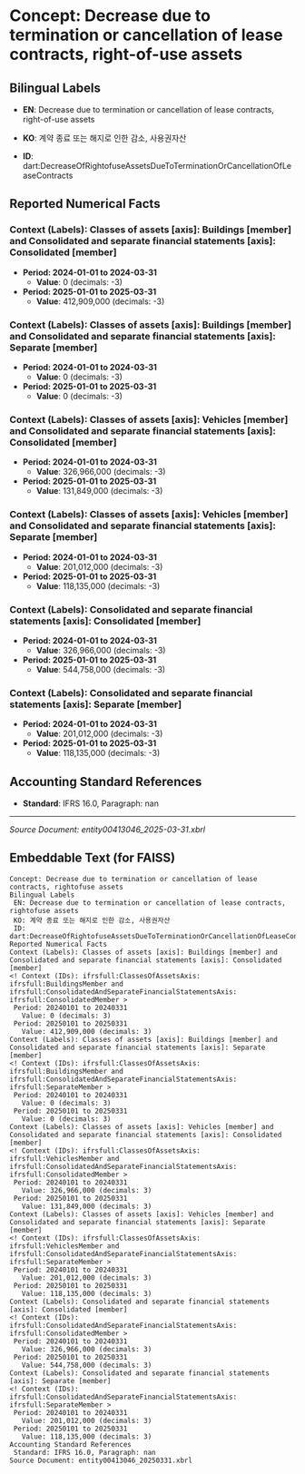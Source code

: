 # Concept: Decrease due to termination or cancellation of lease contracts, right-of-use assets

## Bilingual Labels
- **EN**: Decrease due to termination or cancellation of lease contracts, right-of-use assets
- **KO**: 계약 종료 또는 해지로 인한 감소, 사용권자산

- **ID**: dart:DecreaseOfRightofuseAssetsDueToTerminationOrCancellationOfLeaseContracts

## Reported Numerical Facts

### **Context (Labels): Classes of assets [axis]: Buildings [member] and Consolidated and separate financial statements [axis]: Consolidated [member]**
<!-- Context (IDs): ifrs-full:ClassesOfAssetsAxis: ifrs-full:BuildingsMember and ifrs-full:ConsolidatedAndSeparateFinancialStatementsAxis: ifrs-full:ConsolidatedMember -->
- **Period: 2024-01-01 to 2024-03-31**
  - **Value**: 0 (decimals: -3)
- **Period: 2025-01-01 to 2025-03-31**
  - **Value**: 412,909,000 (decimals: -3)

### **Context (Labels): Classes of assets [axis]: Buildings [member] and Consolidated and separate financial statements [axis]: Separate [member]**
<!-- Context (IDs): ifrs-full:ClassesOfAssetsAxis: ifrs-full:BuildingsMember and ifrs-full:ConsolidatedAndSeparateFinancialStatementsAxis: ifrs-full:SeparateMember -->
- **Period: 2024-01-01 to 2024-03-31**
  - **Value**: 0 (decimals: -3)
- **Period: 2025-01-01 to 2025-03-31**
  - **Value**: 0 (decimals: -3)

### **Context (Labels): Classes of assets [axis]: Vehicles [member] and Consolidated and separate financial statements [axis]: Consolidated [member]**
<!-- Context (IDs): ifrs-full:ClassesOfAssetsAxis: ifrs-full:VehiclesMember and ifrs-full:ConsolidatedAndSeparateFinancialStatementsAxis: ifrs-full:ConsolidatedMember -->
- **Period: 2024-01-01 to 2024-03-31**
  - **Value**: 326,966,000 (decimals: -3)
- **Period: 2025-01-01 to 2025-03-31**
  - **Value**: 131,849,000 (decimals: -3)

### **Context (Labels): Classes of assets [axis]: Vehicles [member] and Consolidated and separate financial statements [axis]: Separate [member]**
<!-- Context (IDs): ifrs-full:ClassesOfAssetsAxis: ifrs-full:VehiclesMember and ifrs-full:ConsolidatedAndSeparateFinancialStatementsAxis: ifrs-full:SeparateMember -->
- **Period: 2024-01-01 to 2024-03-31**
  - **Value**: 201,012,000 (decimals: -3)
- **Period: 2025-01-01 to 2025-03-31**
  - **Value**: 118,135,000 (decimals: -3)

### **Context (Labels): Consolidated and separate financial statements [axis]: Consolidated [member]**
<!-- Context (IDs): ifrs-full:ConsolidatedAndSeparateFinancialStatementsAxis: ifrs-full:ConsolidatedMember -->
- **Period: 2024-01-01 to 2024-03-31**
  - **Value**: 326,966,000 (decimals: -3)
- **Period: 2025-01-01 to 2025-03-31**
  - **Value**: 544,758,000 (decimals: -3)

### **Context (Labels): Consolidated and separate financial statements [axis]: Separate [member]**
<!-- Context (IDs): ifrs-full:ConsolidatedAndSeparateFinancialStatementsAxis: ifrs-full:SeparateMember -->
- **Period: 2024-01-01 to 2024-03-31**
  - **Value**: 201,012,000 (decimals: -3)
- **Period: 2025-01-01 to 2025-03-31**
  - **Value**: 118,135,000 (decimals: -3)

## Accounting Standard References
- **Standard**: IFRS 16.0, Paragraph: nan

---
*Source Document: entity00413046_2025-03-31.xbrl*
## Embeddable Text (for FAISS)
```text
Concept: Decrease due to termination or cancellation of lease contracts, rightofuse assets
Bilingual Labels
 EN: Decrease due to termination or cancellation of lease contracts, rightofuse assets
 KO: 계약 종료 또는 해지로 인한 감소, 사용권자산
 ID: dart:DecreaseOfRightofuseAssetsDueToTerminationOrCancellationOfLeaseContracts
Reported Numerical Facts
Context (Labels): Classes of assets [axis]: Buildings [member] and Consolidated and separate financial statements [axis]: Consolidated [member]
<! Context (IDs): ifrsfull:ClassesOfAssetsAxis: ifrsfull:BuildingsMember and ifrsfull:ConsolidatedAndSeparateFinancialStatementsAxis: ifrsfull:ConsolidatedMember >
 Period: 20240101 to 20240331
   Value: 0 (decimals: 3)
 Period: 20250101 to 20250331
   Value: 412,909,000 (decimals: 3)
Context (Labels): Classes of assets [axis]: Buildings [member] and Consolidated and separate financial statements [axis]: Separate [member]
<! Context (IDs): ifrsfull:ClassesOfAssetsAxis: ifrsfull:BuildingsMember and ifrsfull:ConsolidatedAndSeparateFinancialStatementsAxis: ifrsfull:SeparateMember >
 Period: 20240101 to 20240331
   Value: 0 (decimals: 3)
 Period: 20250101 to 20250331
   Value: 0 (decimals: 3)
Context (Labels): Classes of assets [axis]: Vehicles [member] and Consolidated and separate financial statements [axis]: Consolidated [member]
<! Context (IDs): ifrsfull:ClassesOfAssetsAxis: ifrsfull:VehiclesMember and ifrsfull:ConsolidatedAndSeparateFinancialStatementsAxis: ifrsfull:ConsolidatedMember >
 Period: 20240101 to 20240331
   Value: 326,966,000 (decimals: 3)
 Period: 20250101 to 20250331
   Value: 131,849,000 (decimals: 3)
Context (Labels): Classes of assets [axis]: Vehicles [member] and Consolidated and separate financial statements [axis]: Separate [member]
<! Context (IDs): ifrsfull:ClassesOfAssetsAxis: ifrsfull:VehiclesMember and ifrsfull:ConsolidatedAndSeparateFinancialStatementsAxis: ifrsfull:SeparateMember >
 Period: 20240101 to 20240331
   Value: 201,012,000 (decimals: 3)
 Period: 20250101 to 20250331
   Value: 118,135,000 (decimals: 3)
Context (Labels): Consolidated and separate financial statements [axis]: Consolidated [member]
<! Context (IDs): ifrsfull:ConsolidatedAndSeparateFinancialStatementsAxis: ifrsfull:ConsolidatedMember >
 Period: 20240101 to 20240331
   Value: 326,966,000 (decimals: 3)
 Period: 20250101 to 20250331
   Value: 544,758,000 (decimals: 3)
Context (Labels): Consolidated and separate financial statements [axis]: Separate [member]
<! Context (IDs): ifrsfull:ConsolidatedAndSeparateFinancialStatementsAxis: ifrsfull:SeparateMember >
 Period: 20240101 to 20240331
   Value: 201,012,000 (decimals: 3)
 Period: 20250101 to 20250331
   Value: 118,135,000 (decimals: 3)
Accounting Standard References
 Standard: IFRS 16.0, Paragraph: nan
Source Document: entity00413046_20250331.xbrl
```